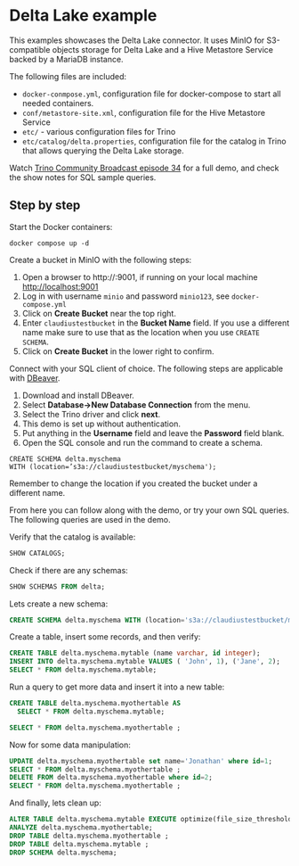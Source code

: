 # Delta Lake example

This examples showcases the Delta Lake connector. It uses MinIO for
S3-compatible objects storage for Delta Lake and a Hive Metastore Service backed
by a MariaDB instance.

The following files are included:

* `docker-conmpose.yml`, configuration file for docker-compose to start all
  needed containers.
* `conf/metastore-site.xml`, configuration file for the Hive Metastore Service
* `etc/` - various configuration files for Trino
* `etc/catalog/delta.properties`, configuration file for the catalog in Trino
  that allows querying the Delta Lake storage.

Watch [Trino Community Broadcast episode 34](https://trino.io/episodes/34.html)
for a full demo, and check the show notes for SQL sample queries.

## Step by step

Start the Docker containers:

```
docker compose up -d
```

Create a bucket in MinIO with the following steps:

1. Open a browser to http://<host>:9001, if running on your local machine
   [http://localhost:9001](http://localhost:9001)
2. Log in with username `minio` and password `minio123`, see `docker-compose.yml`
3. Click on **Create Bucket** near the top right.
4. Enter `claudiustestbucket` in the **Bucket Name** field. If you use a
   different name make sure to use that as the location when you use
   `CREATE SCHEMA`.
5. Click on **Create Bucket** in the lower right to confirm.

Connect with your SQL client of choice. The following steps are applicable with
[DBeaver](https://dbeaver.io/download).

1. Download and install DBeaver.
2. Select **Database->New Database Connection** from the menu.
3. Select the Trino driver and click **next**.
4. This demo is set up without authentication.
5. Put anything in the **Username** field and leave the **Password** field
   blank.
6. Open the SQL console and run the command to create a schema.

```
CREATE SCHEMA delta.myschema
WITH (location=’s3a://claudiustestbucket/myschema');
```
Remember to change the location if you created the bucket under a different name.

From here you can follow along with the demo, or try your own SQL queries. The
following queries are used in the demo.

Verify that the catalog is available:

```sql
SHOW CATALOGS;
```

Check if there are any schemas:

```sql
SHOW SCHEMAS FROM delta;
```

Lets create a new schema:

```sql
CREATE SCHEMA delta.myschema WITH (location='s3a://claudiustestbucket/myschema');
```

Create a table, insert some records, and then verify:

```sql
CREATE TABLE delta.myschema.mytable (name varchar, id integer);
INSERT INTO delta.myschema.mytable VALUES ( 'John', 1), ('Jane', 2);
SELECT * FROM delta.myschema.mytable;
```

Run a query to get more data and insert it into a new table:

```sql
CREATE TABLE delta.myschema.myothertable AS
  SELECT * FROM delta.myschema.mytable;

SELECT * FROM delta.myschema.myothertable ;
```

Now for some data manipulation:

```sql
UPDATE delta.myschema.myothertable set name='Jonathan' where id=1;
SELECT * FROM delta.myschema.myothertable ;
DELETE FROM delta.myschema.myothertable where id=2;
SELECT * FROM delta.myschema.myothertable ;
```

And finally, lets clean up:

```sql
ALTER TABLE delta.myschema.mytable EXECUTE optimize(file_size_threshold => '10MB');
ANALYZE delta.myschema.myothertable;
DROP TABLE delta.myschema.myothertable ;
DROP TABLE delta.myschema.mytable ;
DROP SCHEMA delta.myschema;
```


